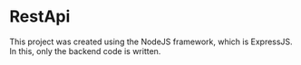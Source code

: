 # RestApi
This project was created using the NodeJS framework, which is ExpressJS. In this, only the backend code is written.
